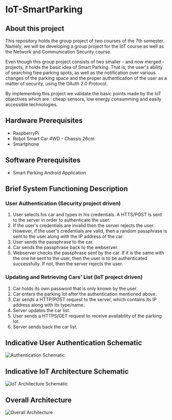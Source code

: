 # IoT-SmartParking
## About this project
This repository holds the group project of two courses of the 7th semester. Namely, we will be developing a group project for the IoT course as well as the Network and Communication Security course. 

Even though this group project consists of two smaller - and now merged - projects, it holds the basic idea of Smart Parking. That is, the user's ability of searching free parking spots, as well as the notification over various changes of the parking space and the proper authentication of the user as a matter of security, using the OAuth 2.0 Protocol.

By implementing this project we validate the basic points made by the IoT objectives which are : cheap sensors, low energy consumming and easily accessible technologies.

## Hardware Prerequisites
- RaspberryPi
- Robot Smart Car 4WD - Chassis 26cm
- Smartphone 

## Software Prerequisites
- Smart Parking Android Application

## Brief System Functioning Description 
### User Authentication (Security project driven)
1. User selects his car and types in his credentials. A HTTS/POST is sent to the server in order to authenticate the user.
2. If the user's credentials are invalid then the server rejects the user. However, if the user's credentials are valid, then a random passphrase is sent to the user along with the IP address of the car.
3. User sends the passphrase to the car.
4. Car sends the passphrase back to the webserver.
5. Webserver checks the passphrase sent by the car. If it is the same with the one he sent to the user, then the user is to be authenticated successfully. If not, then the server rejects the user.

### Updating and Retrieving Cars' List (IoT project driven)
1. Car holds its own password that is only known by the user.
2. Car enters the parking lot after the authentication mentioned above.
3. Car sends a HTTP/POST request to the server, which contains its IP address along with its type/name.
4. Server updates the car list.
5. User sends a HTTPS/GET request to receive availability of the parking lot.
6. Server sends back the car list.

## Indicative User Authentication Schematic
![Authentication Schematic](https://user-images.githubusercontent.com/75671329/142730237-7f333837-6855-4a40-a260-14c8fe9222c5.png)

## Indicative IoT Architecture Schematic
![IoT Architecture Schematic](https://user-images.githubusercontent.com/75671329/142730261-6a98ecbb-93ec-489f-aafc-513025a776d5.png)

## Overall Architecture 
![Overall Architecture](https://user-images.githubusercontent.com/75671329/142731802-6fcb20df-bad0-4dd8-96cc-cb1e7e298582.png)
